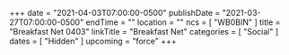 +++
date = "2021-04-03T07:00:00-0500"
publishDate = "2021-03-27T07:00:00-0500"
endTime = ""
location = ""
ncs = [ "WB0BIN" ]
title = "Breakfast Net 0403"
linkTitle = "Breakfast Net"
categories = [ "Social" ]
dates = [ "Hidden" ]
upcoming = "force"
+++
